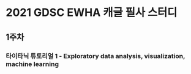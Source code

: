 # 2021 GDSC EWHA 캐글 필사 스터디

## 1주차
### 타이타닉 튜토리얼 1 - Exploratory data analysis, visualization, machine learning
